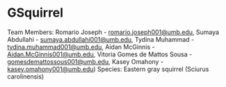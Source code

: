 # GSquirrel
Team Members: Romario Joseph - romario.joseph001@umb.edu, Sumaya Abdullahi - sumaya.abdullahi001@umb.edu, Tydina Muhammad - tydina.muhammad001@umb.edu, Aidan McGinnis - Aidan.McGinnis001@umb.edu, Vitoria Gomes de Mattos Sousa - gomesdemattossous001@umb.edu, Kasey Omahony - kasey.omahony001@umb.edu)
Species: Eastern gray squirrel (Sciurus carolinensis)
